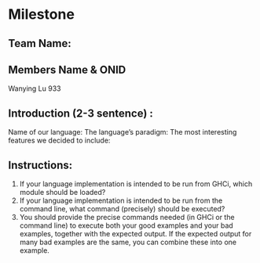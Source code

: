 # Milestone

## Team Name:

## Members Name & ONID
Wanying Lu    933

## Introduction (2-3 sentence) :
  Name of our language: 
  The language’s paradigm: 
  The most interesting features we decided to include:


## Instructions:
1. If your language implementation is intended to be run from GHCi, which module should be loaded?
2. If your language implementation is intended to be run from the command line, what command (precisely) should be executed?
3. You should provide the precise commands needed (in GHCi or the command line) to execute both your good examples and your bad examples, together with the expected output. If the expected output for many bad examples are the same, you can combine these into one example.


